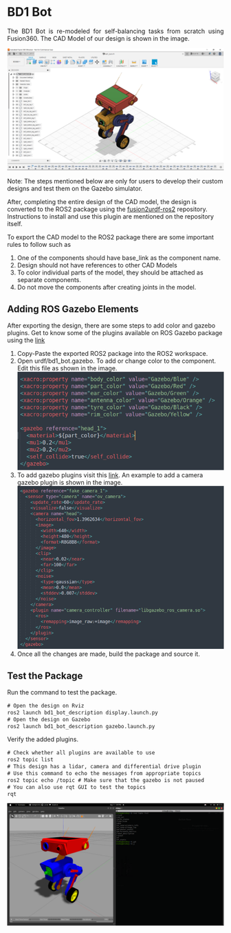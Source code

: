 # BD1 Bot

<p align = "justify">
The BD1 Bot is re-modeled for self-balancing tasks from scratch using Fusion360. The CAD Model of our design is shown in the image. </p>

<div style="text" align="center">
    <img src="https://github.com/hari-vickey/ROS2-Self-Balancing-Bot/blob/main/documents/images/bd1_bot_fusion.png" />
</div>

Note: The steps mentioned below are only for users to develop their custom designs and test them on the Gazebo simulator.

After, completing the entire design of the CAD model, the design is converted to the ROS2 package using the [fusion2urdf-ros2](https://github.com/dheena2k2/fusion2urdf-ros2.git) repository. Instructions to install and use this plugin are mentioned on the repository itself.

To export the CAD model to the ROS2 package there are some important rules to follow such as
1. One of the components should have base_link as the component name.
2. Design should not have references to other CAD Models
3. To color individual parts of the model, they should be attached as separate components.
4. Do not move the components after creating joints in the model.

## Adding ROS Gazebo Elements

After exporting the design, there are some steps to add color and gazebo plugins.
Get to know some of the plugins available on ROS Gazebo package using the [link](https://medium.com/@bytesrobotics/a-review-of-the-ros2-urdf-gazebo-sensor-91e947c633d7)
1. Copy-Paste the exported ROS2 package into the ROS2 workspace.
2. Open urdf/bd1_bot.gazebo. To add or change color to the component. Edit this file as shown in the image.
    ![](https://github.com/hari-vickey/ROS2-Self-Balancing-Bot/blob/main/documents/images/change_color.png)
3. To add gazebo plugins visit this [link](https://github.com/ros-simulation/gazebo_ros_pkgs/wiki). An example to add a camera gazebo plugin is shown in the image.
   ![](https://github.com/hari-vickey/ROS2-Self-Balancing-Bot/blob/main/documents/images/add_plugin.png)
4. Once all the changes are made, build the package and source it.

## Test the Package

Run the command to test the package.

    # Open the design on Rviz
    ros2 launch bd1_bot_description display.launch.py
    # Open the design on Gazebo
    ros2 launch bd1_bot_description gazebo.launch.py

Verify the added plugins.

    # Check whether all plugins are available to use
    ros2 topic list
    # This design has a lidar, camera and differential drive plugin
    # Use this command to echo the messages from appropriate topics
    ros2 topic echo /topic # Make sure that the gazebo is not paused
    # You can also use rqt GUI to test the topics
    rqt

<div style="text" align="center">
    <img src="https://github.com/hari-vickey/ROS2-Self-Balancing-Bot/blob/main/documents/images/test_description_pkg.png" />
</div>